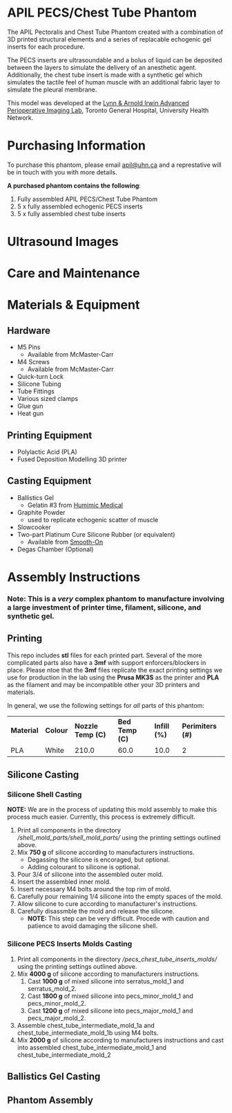 # APIL PECS/Chest Tube Phantom

The APIL Pectoralis and Chest Tube Phantom created with a combination of 3D printed structural elements and a series of replacable echogenic gel inserts for each procedure.

The PECS inserts are ultrasoundable and a bolus of liquid can be deposited between the layers to simulate the delivery of an anesthetic agent.  Additionally, the chest tube insert is made with a synthetic gel which simulates the tactile feel of human muscle with an additional fabric layer to simulate the pleural membrane.

This model was developed at the [Lynn & Arnold Irwin Advanced Perioperative Imaging Lab](https://apil.ca), Toronto General Hospital, University Health Network.

# Purchasing Information

To purchase this phantom, please email <apil@uhn.ca> and a represtative will be in touch with you with more details.

**A purchased phantom contains the following**:

1. Fully assembled APIL PECS/Chest Tube Phantom
2. 5 x fully assembled echogenic PECS inserts
3. 5 x fully assembled chest tube inserts

# Ultrasound Images

# Care and Maintenance

# Materials & Equipment

## Hardware

- M5 Pins
  - Available from McMaster-Carr
- M4 Screws
  - Available from McMaster-Carr
- Quick-turn Lock
- Silicone Tubing
- Tube Fittings 
- Various sized clamps
- Glue gun
- Heat gun

## Printing Equipment

- Polylactic Acid (PLA)
- Fused Deposition Modelling 3D printer

## Casting Equipment

- Ballistics Gel
  - Gelatin #3 from [Humimic Medical](https://humimic.com/product/gelatin-3-medical-gel-by-the-pound/)
- Graphite Powder
  - used to replicate echogenic scatter of muscle
- Slowcooker
- Two-part Platinum Cure Silicone Rubber (or equivalent)
  - Available from [Smooth-On](https://www.smooth-on.com/products/dragon-skin-30/)
- Degas Chamber (Optional)

# Assembly Instructions

### **Note:** This is a ***very*** complex phantom to manufacture involving a large investment of printer time, filament, silicone, and synthetic gel.

## Printing

This repo includes **stl** files for each printed part.  Several of the more complicated parts also have a **3mf** with support enforcers/blockers in place.  Please ntoe that the **3mf** files replicate the exact printing settings we use for production in the lab using the **Prusa MK3S** as the printer and **PLA** as the filament and may be incompatible other your 3D printers and materials.

In general, we use the following settings for *all* parts of this phantom:

<table>
    <tr>
        <td><b>Material</b></td>
        <td><b>Colour</b></td>
        <td><b>Nozzle Temp (C)</b></td>
        <td><b>Bed Temp (C)</b></td>
        <td><b>Infill (%)</b></td>
        <td><b>Perimiters (#)</b></td>
    </tr>
    <tr>
        <td>PLA</td>
        <td>White</td>
        <td>210.0</td>
        <td>60.0</td>
        <td>10.0</td>
        <td>2</td>
    </tr>
</table>

## Silicone Casting

### Silicone Shell Casting

**NOTE:** We are in the process of updating this mold assembly to make this process much easier.  Currently, this process is extremely difficult.

1. Print all components in the directory */shell_mold_parts/shell_mold_parts/* using the printing settings outlined above.
2. Mix **750 g** of silicone according to manufacturers instructions.
    - Degassing the silicone is encoraged, but optional.
    - Adding colourant to silicone is optional.
3. Pour 3/4 of silicone into the assembled outer mold.
4. Insert the assembled inner mold.
5. Insert necessary M4 bolts around the top rim of mold.
6. Carefully pour remaining 1/4 silicone into the empty spaces of the mold.
7. Allow silicone to cure according to manufacturer's instructions.
8. Carefully disassmble the mold and release the silicone.
   - **NOTE:** This step can be very difficult.  Procede with caution and patience to avoid damaging the silicone shell.

### Silicone PECS Inserts Molds Casting

1. Print all components in the directory */pecs_chest_tube_inserts_molds/* using the printing settings outlined above.
2. Mix **4000 g** of silicone according to manufacturers instructions.
   1. Cast **1000 g** of mixed silicone into serratus_mold_1 and serratus_mold_2.
   2. Cast **1800 g** of mixed silicone into pecs_minor_mold_1 and pecs_minor_mold_2.
   3. Cast **1200 g** of mixed silicone into pecs_major_mold_1 and pecs_major_mold_2.
3. Assemble chest_tube_intermediate_mold_1a and chest_tube_intermediate_mold_1b using M4 bolts.
4. Mix **2000 g** of silicone according to manufacturers instructions and cast into assembled chest_tube_intermediate_mold_1 and chest_tube_intermediate_mold_2


## Ballistics Gel Casting

## Phantom Assembly

